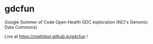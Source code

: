 # gdcfun
Google Summer of Code Open Health GDC exploration (NCI's Genomic Data Commons)

Live at https://mathbiol.github.io/gdcfun !
